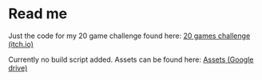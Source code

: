 # Read me
Just the code for my 20 game challenge found here:
[20 games challenge (itch.io)](https://sleepysoft.itch.io/20-games-challenge)

Currently no build script added.
Assets can be found here:
[Assets (Google drive)](https://drive.google.com/drive/folders/17BItD1Pp31cbP32lKJgKO8jUgiXz1iN0?usp=drive_link)
